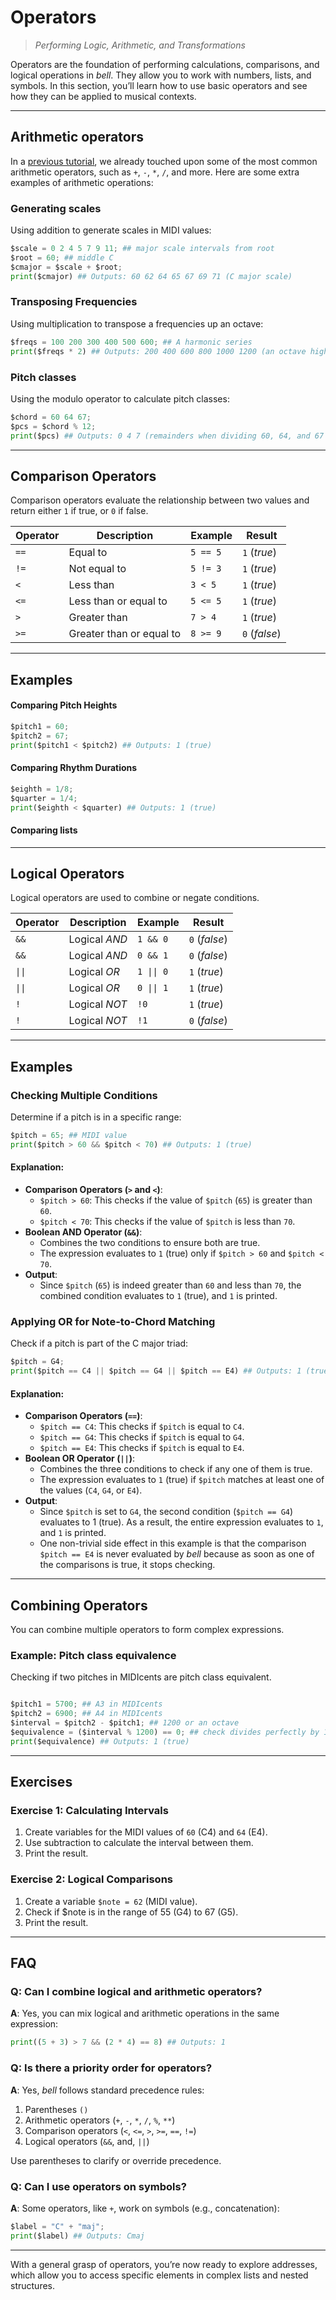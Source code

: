 # Operators

> _Performing Logic, Arithmetic, and Transformations_

Operators are the foundation of performing calculations, comparisons, and logical operations in _bell_. They allow you to work with numbers, lists, and symbols. In this section, you’ll learn how to use basic operators and see how they can be applied to musical contexts.

---

## Arithmetic operators

In a [previous tutorial](05_expressions.md), we already touched upon some of the most common arithmetic operators, such as `+`, `-`, `*`, `/`, and more. Here are some extra examples of arithmetic operations:

### Generating scales

Using addition to generate scales in MIDI values:

```py
$scale = 0 2 4 5 7 9 11; ## major scale intervals from root
$root = 60; ## middle C
$cmajor = $scale + $root;
print($cmajor) ## Outputs: 60 62 64 65 67 69 71 (C major scale)
```

### Transposing Frequencies

Using multiplication to transpose a frequencies up an octave:

```py
$freqs = 100 200 300 400 500 600; ## A harmonic series
print($freqs * 2) ## Outputs: 200 400 600 800 1000 1200 (an octave higher)
```

### Pitch classes

Using the modulo operator to calculate pitch classes:

```py
$chord = 60 64 67;
$pcs = $chord % 12;
print($pcs) ## Outputs: 0 4 7 (remainders when dividing 60, 64, and 67 by 12)
```

---

## Comparison Operators

Comparison operators evaluate the relationship between two values and return either `1` if true, or `0` if false.

| Operator | Description              | Example  | Result        |
| -------- | ------------------------ | -------- | ------------- |
| `==`     | Equal to                 | `5 == 5` | `1` (_true_)  |
| `!=`     | Not equal to             | `5 != 3` | `1` (_true_)  |
| `<`      | Less than                | `3 < 5`  | `1` (_true_)  |
| `<=`     | Less than or equal to    | `5 <= 5` | `1` (_true_)  |
| `>`      | Greater than             | `7 > 4`  | `1` (_true_)  |
| `>=`     | Greater than or equal to | `8 >= 9` | `0` (_false_) |

---

## Examples

#### Comparing Pitch Heights

```py
$pitch1 = 60;
$pitch2 = 67;
print($pitch1 < $pitch2) ## Outputs: 1 (true)
```

#### Comparing Rhythm Durations

```py
$eighth = 1/8;
$quarter = 1/4;
print($eighth < $quarter) ## Outputs: 1 (true)
```

#### Comparing lists

---

## Logical Operators

Logical operators are used to combine or negate conditions.

| Operator | Description   | Example    | Result        |
| -------- | ------------- | ---------- | ------------- |
| `&&`     | Logical _AND_ | `1 && 0`   | `0` (_false_) |
| `&&`     | Logical _AND_ | `0 && 1`   | `0` (_false_) |
| `\|\|`   | Logical _OR_  | `1 \|\| 0` | `1` (_true_)  |
| `\|\|`   | Logical _OR_  | `0 \|\| 1` | `1` (_true_)  |
| `!`      | Logical _NOT_ | `!0`       | `1` (_true_)  |
| `!`      | Logical _NOT_ | `!1`       | `0` (_false_) |

---

## Examples

### Checking Multiple Conditions

Determine if a pitch is in a specific range:

```py
$pitch = 65; ## MIDI value
print($pitch > 60 && $pitch < 70) ## Outputs: 1 (true)
```

#### Explanation:

- **Comparison Operators (`>` and `<`)**:
  - `$pitch > 60`: This checks if the value of `$pitch` (`65`) is greater than `60`.
  - `$pitch < 70`: This checks if the value of `$pitch` is less than `70`.
- **Boolean AND Operator (`&&`)**:
  - Combines the two conditions to ensure both are true.
  - The expression evaluates to `1` (true) only if `$pitch > 60` and `$pitch < 70`.
- **Output**:
  - Since `$pitch` (`65`) is indeed greater than `60` and less than `70`, the combined condition evaluates to `1` (true), and `1` is printed.

### Applying OR for Note-to-Chord Matching

Check if a pitch is part of the C major triad:

```py
$pitch = G4;
print($pitch == C4 || $pitch == G4 || $pitch == E4) ## Outputs: 1 (true)
```

#### Explanation:

- **Comparison Operators (`==`)**:
  - `$pitch == C4`: This checks if `$pitch` is equal to `C4`.
  - `$pitch == G4`: This checks if `$pitch` is equal to `G4`.
  - `$pitch == E4`: This checks if `$pitch` is equal to `E4`.
- **Boolean OR Operator (`||`)**:
  - Combines the three conditions to check if any one of them is true.
  - The expression evaluates to `1` (true) if `$pitch` matches at least one of the values (`C4`, `G4`, or `E4`).
- **Output**:
  - Since `$pitch` is set to `G4`, the second condition (`$pitch == G4`) evaluates to 1 (true). As a result, the entire expression evaluates to `1`, and `1` is printed.
  - One non-trivial side effect in this example is that the comparison `$pitch == E4` is never evaluated by _bell_ because as soon as one of the comparisons is true, it stops checking.

---

## Combining Operators

You can combine multiple operators to form complex expressions.

### Example: Pitch class equivalence

Checking if two pitches in MIDIcents are pitch class equivalent.

```py

$pitch1 = 5700; ## A3 in MIDIcents
$pitch2 = 6900; ## A4 in MIDIcents
$interval = $pitch2 - $pitch1; ## 1200 or an octave
$equivalence = ($interval % 1200) == 0; ## check divides perfectly by 1200
print($equivalence) ## Outputs: 1 (true)
```

---

## Exercises

### Exercise 1: Calculating Intervals

1. Create variables for the MIDI values of `60` (C4) and `64` (E4).
2. Use subtraction to calculate the interval between them.
3. Print the result.

### Exercise 2: Logical Comparisons

1. Create a variable `$note = 62` (MIDI value).
2. Check if $note is in the range of 55 (G4) to 67 (G5).
3. Print the result.

---

## FAQ

### Q: Can I combine logical and arithmetic operators?

**A**: Yes, you can mix logical and arithmetic operations in the same expression:

```py
print((5 + 3) > 7 && (2 * 4) == 8) ## Outputs: 1
```

### Q: Is there a priority order for operators?

**A**: Yes, _bell_ follows standard precedence rules:

1. Parentheses `()`
2. Arithmetic operators (`+`, `-`, `*`, `/`, `%`, `**`)
3. Comparison operators (`<`, `<=`, `>`, `>=`, `==`, `!=`)
4. Logical operators (`&&`, and, `||`)

Use parentheses to clarify or override precedence.

### Q: Can I use operators on symbols?

**A**: Some operators, like `+`, work on symbols (e.g., concatenation):

```py
$label = "C" + "maj";
print($label) ## Outputs: Cmaj
```

---

With a general grasp of operators, you’re now ready to explore addresses, which allow you to access specific elements in complex lists and nested structures.
